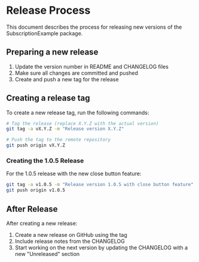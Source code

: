 # Release Process

This document describes the process for releasing new versions of the SubscriptionExample package.

## Preparing a new release

1. Update the version number in README and CHANGELOG files
2. Make sure all changes are committed and pushed
3. Create and push a new tag for the release

## Creating a release tag

To create a new release tag, run the following commands:

```bash
# Tag the release (replace X.Y.Z with the actual version)
git tag -a vX.Y.Z -m "Release version X.Y.Z"

# Push the tag to the remote repository
git push origin vX.Y.Z
```

### Creating the 1.0.5 Release

For the 1.0.5 release with the new close button feature:

```bash
git tag -a v1.0.5 -m "Release version 1.0.5 with close button feature"
git push origin v1.0.5
```

## After Release

After creating a new release:

1. Create a new release on GitHub using the tag
2. Include release notes from the CHANGELOG
3. Start working on the next version by updating the CHANGELOG with a new "Unreleased" section
